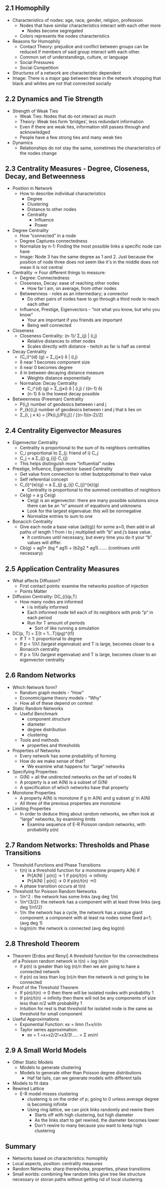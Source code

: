 ## 2.1 Homophily
* Characteristics of nodes: age, race, gender, religion, profession
  * Nodes that have similar characteristics interact with each other more
    * Nodes become segregated
  * Colors represents the nodes characteristics
* Reasons for Homophily
  * Contact Theory: prejudice and conflict between groups can be reduced if members of said group interact with each other.
  * Common set of understandings, culture, or language
  * Social Pressures
  * Social Competition
* Structures of a network are characteristic dependent
* Image: There is a major gap between these in the network shopping that black and whites are not that connected socially

## 2.2 Dynamics and Tie Strength
* Strength of Weak Ties
  * Weak Ties: Nodes that do not interact as much
  * Theory: Weak ties form ‘bridges’, less redundant information
  * Even if there are weak ties, information still passes through and acknowledged
  * People have a few strong ties and many weak ties
* Dynamics
  * Relationships do not stay the same, sometimes the characteristics of the nodes change

## 2.3 Centrality Measures - Degree, Closeness, Decay, and Betweenness
* Position in Network
  * How to describe individual characteristics
    * Degree 
    * Clustering
    * Distance to other nodes
    * Centrality
      * Influence
      * Power
* Degree Centrality
  * How “connected” in a node
  * Degree Captures connectedness
  * Normalize by n-1: Finding the most possible links a specific node can have
  * Image: Node 3 has the same degree as 1 and 2. Just because the position of node three does not seem like it's in the middle does not mean it is not central
* Centrality -> Four different things to measure:
  * Degree: Connectedness
  * Closeness, Decay: ease of reaching other nodes
    * How far I am, on average, from other nodes
  * Betweenness - roles as an intermediary; a connector
    * Do other pairs of nodes have to go through a third node to reach each other
  * Influence, Prestige, Eigenvectors - “not what you know, but who you know”
    * Your are important if you friends are important
    * Being well connected
* Closeness
  * Closeness Centrality: (n-1)/ Σ_{j} | (i,j)
    * Relative distances to other nodes
    * Scales directly with distance - twitch as far is half as central
* Decay Centrality
  * (C_i)^{d} (g) = Σ_{j≠i} δ | (i,j)
  * δ near 1 becomes component size
  * δ near 0 becomes degree 
  * δ in between decaying distance measure
    * Weights distance exponentially
  * Normalize: Decay Centrality
    * C_i^{d} (g) = Σ_{j≠i} δ | (i,j)  / ((n-1) δ)
    * (n-1) δ is the lowest decay possible
* Betweenness (Freeman) Centrality
  * P(i,j) number of geodesics between i and j
  * P_{k}(i,j) number of geodesics between i and j that k lies on
  * Σ_{i, j ≠ k} = [Pk(i,j)/P(i,j)] / [(n-1)(n-2)/2]

## 2.4 Centrality Eigenvector Measures
* Eigenvector Centrality
  * Centrality is proportional to the sum of its neighbors centralities
  * C_i proportional to Σ_{j: friend of i}  C_j
  * C_j = a Σ_{j} g_{ij} C_{j}
  * This helps distinguish more “influential” nodes
* Prestige, Influence, Eigenvector based Centrality
  * Get value from connection to other butptopottoinal to their value
  * Self referential concept
  * C_{i}^{e}(g) = a Σ_{j} g_{ij} C_{j}^{e}(g)
    * Centrality is proportional to the summed centralities of neighbors
  * Ce(g) = a g Ce(g)
    * Ce(g) is an eigenvector: there are many possible solutions since there can be an “n” amount of equations and unknowns
    * Look for the largest eigenvalue: this will be nonnegative
    * Normalize entries to sum to one
* Bonacich Centrality
  * Give each node a base value (adi(g)) for some a>0, then add in all paths of length 1 from i to j multiplied with “b” and j’s base value. 
    * It continues until necessary, but every time you do it your “b” values will differ.
  * Cb(g) = ag1+ (bg * ag1) + (b2g2 * ag1)....... (continues until necessary)

## 2.5 Application Centrality Measures
* What affects Diffusion?
  * First contact points: examine the networks position of injection 
  * Points Matter
* Diffusion Centrality: DC_{i}(p,T)
  * How many nodes are informed
    * i is initially informed
    * Each informed node tell each of its neighbors with prob “p” in each period
    * Run for T amount of periods
      * Sort of like running a simulation
* DC(p, T) = Σ{t = 1...T}(pg)^{t1}
  * If T = 1: proportional to degree
  * If p < 1/λ1 (largest eigenvalue) and T is large, becomes closer to a Bonacich centrality
  * If p ≥ 1/λi (largest eigenvalue) and T is large, becomes closer to an eigenvector centrality

## 2.6 Random Networks
* Which Network form?
  * Random graph models - “How”
  * Economic/game theory models - “Why”
  * How all of these depend on context
* Static Random Networks
  * Useful Benchmark
    * component structure
    * diameter 
    * degree distribution
    * clustering 
  * Tools and methods
    * properties and thresholds
* Properties of Networks
  * Every network has some probability of forming
  * How do we make sense of that?
    * We examine what happens for “large” networks
* Specifying Properties:
  * G(N) = all the undirected networks on the set of nodes N
  * A property is a set A(N) is a subset of G(N)
  * A specification of which networks have that property
* Monotone Properties
  * A property A(N) is monotone if g in A(N) and g subset g’ in A(N)
  * All three of the previous properties are monotone
* Limiting Properties
  * In order to deduce thing about random networks, we often look at “large” networks, by examining limits
    * Examina sequence of E-R Poisson random networks, with probability p(n)

## 2.7 Random Networks: Thresholds and Phase Transitions
* Threshold Functions and Phase Transitions
  * t(n) is a threshold function for a monotone property A(N) if
    * Pr[A(N) | p(n)] -> 1 if p(n)/t(n) -> infinity 
    * Pr[A(N) | p(n)] -> 0 if p(n)/t(n) ->0
  * A phase transition occurs at t(n)
* Threshold for Poisson Random Networks
  * 1/n^2 : the network has some links (avg deg 1/n)
  * 1/n^{3/2}: the network has a component with at least three links (avg deg 1/n1/2)
  * 1/n: the network has a cycle, the network has a unique giant component: a component with at least na nodes some fixed a<1; (avg deg 1)
  * log(n)/n: the network is connected (avg deg log(n))

## 2.8 Threshold Theorem
* Theorem [Erdos and Renyi] A threshold function for the connectedness of a Poisson random network is t(n) = log (n)/n
  * if  p(n) is greater than log (n)/n then we are going to have a connected network
  * if p(n) os less than log (n)/n then the network is not going to be connected
* Proof of the Threshold Theorem
  * If p(n)/t(n) -> 0 then there will be isolated nodes with probability 1
  * If p(n)/t(n) -> infinity then there will not be any components of size less than n/2 with probability 1
  * Intuition for rest is that threshold for isolated node is the same as threshold for small component
* Useful Approximations
  * Exponential Function: ex = limn (1+x/n)n 
  * Taylor series approximation:
    * ex = 1 +x+x2/2!+x3/3!..... = Σ xn/n!

## 2.9 A Small World Models
* Other Static Models
  * Models to generate clustering
  * Models to generate other than Poisson degree distributions
    * Haf fat tails, can we generate models with different tails
* Models to fit data
* Rewired Lattice 
  * E-R model misses clustering
    * clustering  is on the order of p; going to 0 unless average degree is becoming infinite
    * Using ring lattice, we can pick links randomly and rewire them
      * Starts off with high clustering, but high diameter
      * As the links start to get rewired, the diameter becomes lower
      * Don't rewire to many because you want to keep high clustering

## Summary
* Networks based on characteristics: homophily 
* Local aspects, position: centrality measures
* Random Networks: sharp theresholsa, properties, phase transitions
* Small worlds: combining few random links give tree like structure necessary or storan paths without getting rid of local clustering
